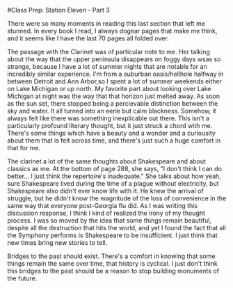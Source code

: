 #Class Prep: Station Eleven - Part 3

There were so many moments in reading this last section that left me stunned. In every book I read, I always dogear pages that make me think, and it seems like I have the last 70 pages all folded over. 

The passage with the Clarinet was of particular note to me. Her talking about the way that the upper peninsula disappears on foggy days wsas so strange, because I have a lot of summer nights that are notable for an incredibly similar experience. I'm from a suburban oasis/hellhole halfway in between Detroit and Ann Arbor,so I spent a lot of summer weekends either on Lake Michigan or up north. My favorite part about looking over Lake Michigan at night was the way that that horizon just melted away. As soon as the sun set, there stopped being a percievable distinction between the sky and water. It all turned into an eerie but calm blackness. Somehow, it always felt like there was something inexplicable out there. This isn't a particularly profound literary thought, but it just struck a chord with me. There's some things which have a beauty and a wonder and a curiousity about them that is felt across time, and there's just such a huge comfort in that for me. 

 The clarinet a lot of the same thoughts about Shakespeare and about classics as me. At the bottom of page 288, she says, "I don't think I can do better... I just think the repertoire's inadequate." She talks about how yeah, sure Shakespeare lived during the time of a plague without electricity, but Shakespeare also didn't ever know life with it. He knew the arrival of struggle, but he didn't know the magnitude of the loss of convenience in the same way that everyone post-Georgia flu did. As I was writing this discussion response, I think I kind of realized the irony of my thought process. I was so moved by the idea that some things remain beautiful, despite all the destruction that hits the world, and yet I found the fact that all the Symphony performs is Shakespeare to be insufficient. I just think that new times bring new stories to tell. 
 
Bridges to the past should exist. There's a comfort in knowing that some things remain the same over time, that history is cyclical. I just don't think this bridges to the past should be a reason to stop building monuments of the future.  